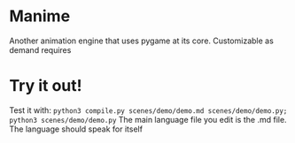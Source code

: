 # Manime
Another animation engine that uses pygame at its core. Customizable as demand requires

# Try it out!
Test it with: `python3 compile.py scenes/demo/demo.md scenes/demo/demo.py; python3 scenes/demo/demo.py`
The main language file you edit is the .md file. The language should speak for itself

